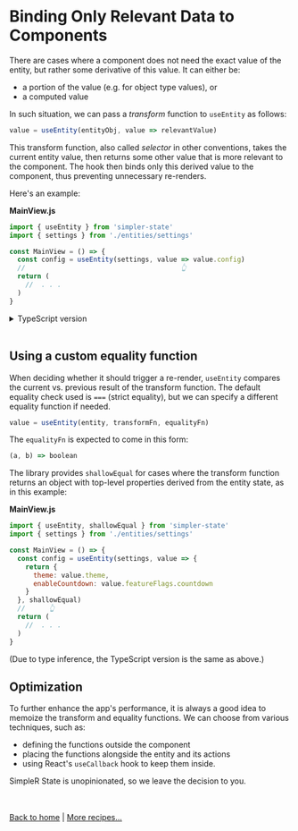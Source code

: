 # Binding Only Relevant Data to Components

There are cases where a component does not need the exact value of the entity, but rather some derivative of this value. It can either be:
- a portion of the value (e.g. for object type values), or 
- a computed value

In such situation, we can pass a _transform_ function to `useEntity` as follows:
```js
value = useEntity(entityObj, value => relevantValue)
```
This transform function, also called _selector_ in other conventions, takes the current entity value, then returns some other value that is more relevant to the component. The hook then binds only this derived value to the component, thus preventing unnecessary re-renders.

Here's an example:

**MainView.js**
```jsx
import { useEntity } from 'simpler-state'
import { settings } from './entities/settings'

const MainView = () => {
  const config = useEntity(settings, value => value.config)
  //                                       👆
  return ( 
    //  . . .
  )
}
```

<details>
  <summary>TypeScript version</summary><br/>

**MainView.tsx**
```tsx
import { useEntity } from 'simpler-state'
import { settings } from './entities/settings'

const MainView = () => {
  const config = useEntity(settings, value => value.config)
  //                                       👆
  return ( 
    //  . . .
  )
}
```
Notice that type inference still works at full force here. No need for explicit types even when working with a transform function.

</details><br />

## Using a custom equality function

When deciding whether it should trigger a re-render, `useEntity` compares the current vs. previous result of the transform function. The default equality check used is `===` (strict equality), but we can specify a different equality function if needed.
```js
value = useEntity(entity, transformFn, equalityFn)
```
The `equalityFn` is expected to come in this form:
```js
(a, b) => boolean
```

The library provides `shallowEqual` for cases where the transform function returns an object with top-level properties derived from the entity state, as in this example:

**MainView.js**
```jsx
import { useEntity, shallowEqual } from 'simpler-state'
import { settings } from './entities/settings'

const MainView = () => {
  const config = useEntity(settings, value => {
    return {
      theme: value.theme,
      enableCountdown: value.featureFlags.countdown
    }
  }, shallowEqual)
  //      👆
  return ( 
    //  . . .
  )
}
```
(Due to type inference, the TypeScript version is the same as above.)

## Optimization

To further enhance the app's performance, it is always a good idea to memoize the transform and equality functions. We can choose from various techniques, such as:
- defining the functions outside the component
- placing the functions alongside the entity and its actions
- using React's `useCallback` hook to keep them inside.

SimpleR State is unopinionated, so we leave the decision to you.

<br /><br />
[Back to home](index.html) | [More recipes...](recipes.html)
